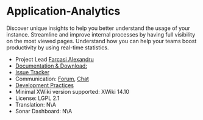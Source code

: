 # Application-Analytics

Discover unique insights to help you better understand the usage of your instance. Streamline and improve
internal processes by having full visibility on the most viewed pages. Understand how you can help your teams boost
productivity by using real-time statistics.

* Project Lead [Farcasi Alexandru](https://github.com/Farcasut)
* [Documentation & Download:](https://store.xwiki.com/xwiki/bin/view/Extension/AnalyticsApplicationPro/#documentation)
* [Issue Tracker](https://github.com/xwikisas/application-analytics/issues)
* Communication: [Forum](https://forum.xwiki.org), [Chat](https://dev.xwiki.org/xwiki/bin/view/Community/Chat)
* [Development Practices](https://dev.xwiki.org)
* Minimal XWiki version supported: XWiki 14.10
* License: LGPL 2.1
* Translation: N\A
* Sonar Dashboard: N\A
